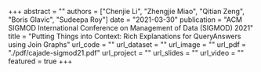 +++
abstract = ""
authors = ["Chenjie Li", "Zhengjie Miao", "Qitian Zeng", "Boris Glavic", "Sudeepa Roy"]
date = "2021-03-30"
publication = "ACM SIGMOD International Conference on Management of Data (SIGMOD) 2021"
title = "Putting Things into Context: Rich Explanations for QueryAnswers using Join Graphs"
url_code = ""
url_dataset = ""
url_image = ""
url_pdf = "./pdf/cajade-sigmod21.pdf"
url_project = ""
url_slides = ""
url_video = ""
featured = true
+++

